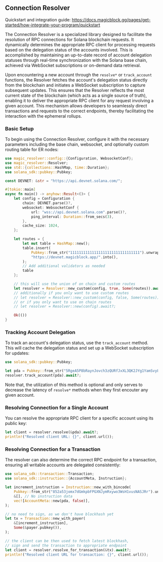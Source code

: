 ## Connection Resolver

Quickstart and integration guide:
https://docs.magicblock.gg/pages/get-started/how-integrate-your-program/quickstart

The Connection Resolver is a specialized library designed to facilitate the
resolution of RPC connections for Solana blockchain requests. It dynamically
determines the appropriate RPC client for processing requests based on the
delegation status of the accounts involved. This is accomplished by maintaining
an up-to-date record of account delegation statuses through real-time
synchronization with the Solana base chain, achieved via WebSocket
subscriptions or on-demand data retrieval.

Upon encountering a new account through the `resolve*` or `track_account`
functions, the Resolver fetches the account's delegation status directly from
the blockchain and initiates a WebSocket subscription to capture subsequent
updates. This ensures that the Resolver reflects the most current state of the
blockchain (which acts as a single source of truth), enabling it to deliver the
appropriate RPC client for any request involving a given account. This
mechanism allows developers to seamlessly direct transactions and requests to
the correct endpoints, thereby facilitating the interaction with the ephemeral
rollups.


### Basic Setup

To begin using the Connection Resolver, configure it with the necessary parameters including the base chain, websocket, and optionally custom routing table for ER nodes:

```rust
use magic_resolver::config::{Configuration, WebsocketConf};
use magic_resolver::Resolver;
use std::{collections::HashMap, time::Duration};
use solana_sdk::pubkey::Pubkey;

const DEVNET: &str = "https://api.devnet.solana.com/";

#[tokio::main]
async fn main() -> anyhow::Result<()> {
    let config = Configuration {
        chain: DEVNET.parse()?,
        websocket: WebsocketConf {
            url: "wss://api.devnet.solana.com".parse()?,
            ping_interval: Duration::from_secs(3),
        },
        cache_size: 1024,
    };

    let routes = {
        let mut table = HashMap::new();
        table.insert(
            Pubkey::from_str("11111111111111111111111111111111").unwrap(),
            "https://devnet.magicblock.app/".into(),
        );
        // Add additional validators as needed
        table
    };

    // this will use the union of on chain and custom routes
    let resolver = Resolver::new_custom(config, true, Some(routes)).await?;
    // additionally if you only want to use custom routes
    // let resolver = Resolver::new_custom(config, false, Some(routes)).await?;
    // or if you only want to use on chain routes
    // let resolver = Resolver::new(config).await?;

    Ok(())
}
```

### Tracking Account Delegation

To track an account's delegation status, use the `track_account` method. This will cache the delegation status and set up a WebSocket subscription for updates:

```rust
use solana_sdk::pubkey::Pubkey;

let pda = Pubkey::from_str("5RgeA5P8bRaynJovch3zQURfJxXL3QK2JYg1YamSvyLb").unwrap();
resolver.track_account(pda).await?;
```
Note that, the utilization of this method is optional and only serves to decrease the latency of `resolve*` methods when they first encouter any given account.

### Resolving Connection for a Single Account

You can resolve the appropriate RPC client for a specific account using its public key:

```rust
let client = resolver.resolve(&pda).await?;
println!("Resolved client URL: {}", client.url());
```

### Resolving Connection for a Transaction

The resolver can also determine the correct RPC endpoint for a transaction, ensuring all writable accounts are delegated consistently:

```rust
use solana_sdk::transaction::Transaction;
use solana_sdk::instruction::{AccountMeta, Instruction};

let increment_instruction = Instruction::new_with_bincode(
    Pubkey::from_str("852a53jomx7dGmkpbFPGXNJymRxywo3WsH1vusNASJRr").unwrap(),
    &[], // No instruction data
    vec![AccountMeta::new(pda, false)],
);

// no need to sign, as we don't have blockhash yet
let tx = Transaction::new_with_payer(
    &[increment_instruction],
    Some(&payer.pubkey()),
);

// the client can be then used to fetch latest blockhash, 
// sign and send the transaction to appropriate endpoint
let client = resolver.resolve_for_transaction(&tx).await?;
println!("Resolved client URL for transaction: {}", client.url());
```

